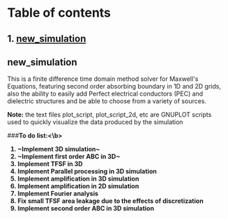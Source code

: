 # Table of contents

## 1. [new_simulation](#new_simulation)

## new_simulation <a name = "new_simulation"></a>
This is a finite difference time domain method solver for Maxwell's Equations, featuring second order absorbing boundary
in 1D and 2D grids, also the ability to easily add Perfect electrical conductors (PEC) and dielectric structures and 
be able to choose from a variety of sources.

<b>Note:</b> the text files plot_script, plot_script_2d, etc are GNUPLOT scripts used to quickly visualize the data
produced by the simulation

###<b>To do list:<\b>

1. ~Implement 3D simulation~
2. ~Implement first order ABC in 3D~
3. Implement TFSF in 3D
4. Implement Parallel processing in 3D simulation
5. Implement amplification in 3D simulation
6. Implement amplification in 2D simulation
7. Implement Fourier analysis
8. Fix small TFSF area leakage due to the effects of discretization
9. Implement second order ABC in 3D simulation